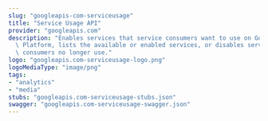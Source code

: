 ```yaml
---
slug: "googleapis-com-serviceusage"
title: "Service Usage API"
provider: "googleapis.com"
description: "Enables services that service consumers want to use on Google Cloud\
  \ Platform, lists the available or enabled services, or disables services that service\
  \ consumers no longer use."
logo: "googleapis.com-serviceusage-logo.png"
logoMediaType: "image/png"
tags:
- "analytics"
- "media"
stubs: "googleapis.com-serviceusage-stubs.json"
swagger: "googleapis.com-serviceusage-swagger.json"
---
```

